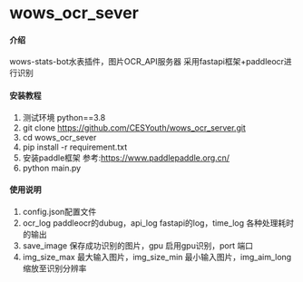 # wows_ocr_sever

#### 介绍
wows-stats-bot水表插件，图片OCR_API服务器
采用fastapi框架+paddleocr进行识别


#### 安装教程

1.  测试环境 python==3.8
2.  git clone https://github.com/CESYouth/wows_ocr_server.git
3.  cd wows_ocr_sever
4.  pip install -r requirement.txt
5.  安装paddle框架 参考:https://www.paddlepaddle.org.cn/
6.  python main.py

#### 使用说明

1.  config.json配置文件
2.  ocr_log  paddleocr的dubug，api_log  fastapi的log，time_log  各种处理耗时的输出
3.  save_image  保存成功识别的图片，gpu  启用gpu识别，port  端口
4.  img_size_max  最大输入图片，img_size_min 最小输入图片，img_aim_long 缩放至识别分辨率
